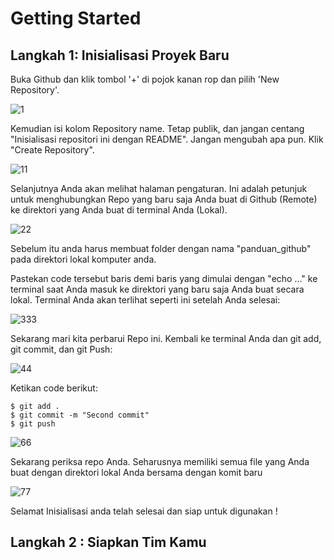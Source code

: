 # Getting Started

## Langkah 1: Inisialisasi Proyek Baru

Buka Github dan klik tombol '+' di pojok kanan rop dan pilih 'New Repository'.

![1](https://user-images.githubusercontent.com/110990246/184496630-2ef398f7-0861-4b41-b652-08712661c1d7.PNG)

Kemudian isi kolom Repository name. Tetap publik, dan jangan centang "Inisialisasi repositori ini dengan README". Jangan mengubah apa pun. Klik "Create Repository".

![11](https://user-images.githubusercontent.com/110990246/184496780-d8ce155b-6438-41fb-93f1-bc2ac058f393.png)

Selanjutnya Anda akan melihat halaman pengaturan. Ini adalah petunjuk untuk menghubungkan Repo yang baru saja Anda buat di Github (Remote) ke direktori yang Anda buat di terminal Anda (Lokal).

![22](https://user-images.githubusercontent.com/110990246/184496810-13fb7bbf-d562-4284-8600-50850fc952c8.png)

Sebelum itu anda harus membuat folder dengan nama "panduan_github" pada direktori lokal komputer anda.

Pastekan code tersebut baris demi baris yang dimulai dengan "echo ..." ke terminal saat Anda masuk ke direktori yang baru saja Anda buat secara lokal. Terminal Anda akan terlihat seperti ini setelah Anda selesai:

![333](https://user-images.githubusercontent.com/110990246/184496931-dead024c-8f15-4318-8c38-9f0a188a80e8.png)

Sekarang mari kita perbarui Repo ini. Kembali ke terminal Anda dan git add, git commit, dan git Push:

![44](https://user-images.githubusercontent.com/110990246/184497031-da20550b-398e-49a4-9002-4eb8332ca47a.png)

Ketikan code berikut: 

```
$ git add .
$ git commit -m "Second commit"
$ git push
```
![66](https://user-images.githubusercontent.com/110990246/184497084-36120bbe-b29d-4dce-b494-73b75aecb5f1.png)

Sekarang periksa repo Anda. Seharusnya memiliki semua file yang Anda buat dengan direktori lokal Anda bersama dengan komit baru

![77](https://user-images.githubusercontent.com/110990246/184497099-f71bf94b-c215-48fd-8e88-575ca0a1ae14.png)

Selamat Inisialisasi anda telah selesai dan siap untuk digunakan !

## Langkah 2 : Siapkan Tim Kamu 


